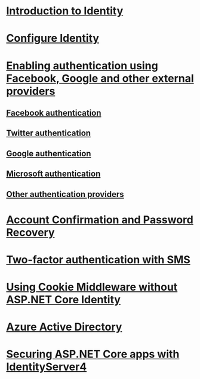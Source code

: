 # [Introduction to Identity](identity.md)
# [Configure Identity](identity-configuration.md)
# [Enabling authentication using Facebook, Google and other external providers](social/index.md)
## [Facebook authentication](social/facebook-logins.md)
## [Twitter authentication](social/twitter-logins.md)
## [Google authentication](social/google-logins.md)
## [Microsoft authentication](social/microsoft-logins.md)
## [Other authentication providers](social/other-logins.md)
# [Account Confirmation and Password Recovery](accconfirm.md)
# [Two-factor authentication with SMS](2fa.md)
# [Using Cookie Middleware without ASP.NET Core Identity](cookie.md)
# [Azure Active Directory](azure-active-directory/toc.md)
# [Securing ASP.NET Core apps with IdentityServer4](https://identityserver4.readthedocs.io)
